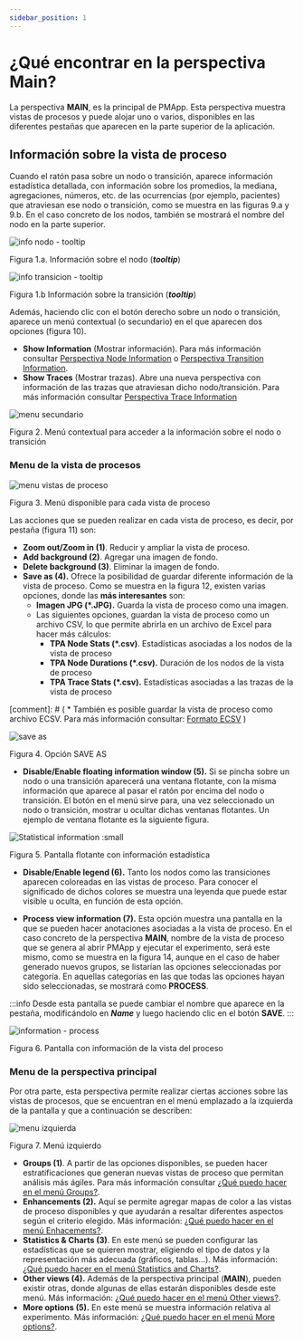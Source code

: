 ```yaml
---
sidebar_position: 1
---
```


# ¿Qué encontrar en la perspectiva Main?

La perspectiva **MAIN**, es la principal de PMApp. Esta perspectiva muestra vistas de procesos y puede alojar uno o varios, disponibles en las diferentes pestañas que aparecen en la parte superior de la aplicación.

## Información sobre la vista de proceso

Cuando el ratón pasa sobre un nodo o transición, aparece información estadística detallada, con información sobre los promedios, la mediana, agregaciones, números, etc. de las ocurrencias (por ejemplo, pacientes) que atraviesan ese nodo o transición, como se muestra en las figuras 9.a y 9.b. En el caso concreto de los nodos, también se mostrará el nombre del nodo en la parte superior.

![info nodo - tooltip](/img/info-nodo-tooltip.png "info nodo – tooltip")

Figura 1.a. Información sobre el nodo (**_tooltip_**)

![info transicion - tooltip](/img/info-transicion-tooltip.png "info transicion – tooltip")

Figura 1.b Información sobre la transición (**_tooltip_**)

Además, haciendo clic con el botón derecho sobre un nodo o transición, aparece un menú contextual (o secundario) en el que aparecen dos opciones (figura 10).
*   **Show Information** (Mostrar información). Para más información consultar [Perspectiva Node Information](./perspectiva-nodo-informacion) o [Perspectiva Transition Information](/perspectiva-transicion-informacion).
*   **Show Traces** (Mostrar trazas). Abre una nueva perspectiva con información de las trazas que atraviesan dicho nodo/transición. Para más información consultar [Perspectiva Trace Information](./perspectiva-trazas-informacion)

![menu secundario](/img/menu-secundario.png "menu secundario")

Figura 2. Menú contextual para acceder a la información sobre el nodo o transición

### Menu de la vista de procesos

![menu vistas de proceso](/img/menu-modelos.png "menu vistas de proceso")

Figura 3. Menú disponible para cada vista de proceso

Las acciones que se pueden realizar en cada vista de proceso, es decir, por pestaña (figura 11) son:

*   **Zoom out/Zoom in (1)**. Reducir y ampliar la vista de proceso.
*   **Add background (2)**. Agregar una imagen de fondo.
*   **Delete background (3)**. Eliminar la imagen de fondo.
*   **Save as (4).** Ofrece la posibilidad de guardar diferente información de la vista de proceso. Como se muestra en la figura 12, existen varias opciones, donde las **más interesantes** son:
    *   **Imagen JPG (\*.JPG).** Guarda la vista de proceso como una imagen.
    *   Las siguientes opciones, guardan la vista de proceso como un archivo CSV, lo que permite abrirla en un archivo de Excel para hacer más cálculos:
        *   **TPA Node Stats (\*.csv)**. Estadísticas asociadas a los nodos de la vista de proceso
        *   **TPA Node Durations (\*.csv).** Duración de los nodos de la vista de proceso
        *   **TPA Trace Stats (\*.csv).** Estadísticas asociadas a las trazas de la vista de proceso

[comment]: #  (  *   También es posible guardar la vista de proceso como archivo ECSV. Para más información consultar: [Formato ECSV](PorDondeEmpezar.html#formato-ecsv) )

![save as](/img/save-as.png "save as")

Figura 4. Opción SAVE AS

*   **Disable/Enable floating information window (5).** Si se pincha sobre un nodo o una transición aparecerá una ventana flotante, con la misma información que aparece al pasar el ratón por encima del nodo o transición. El botón en el menú sirve para, una vez seleccionado un nodo o transición, mostrar u ocultar dichas ventanas flotantes. Un ejemplo de ventana flotante es la siguiente figura.

![Statistical information :small](/img/window_flotante.png "Statistical information")

Figura 5. Pantalla flotante con información estadística

*   **Disable/Enable legend (6).** Tanto los nodos como las transiciones aparecen coloreadas en las vistas de proceso. Para conocer el significado de dichos colores se muestra una leyenda que puede estar visible u oculta, en función de esta opción. 

*   **Process view information (7).** Esta opción muestra una pantalla en la que se pueden hacer anotaciones asociadas a la vista de proceso. En el caso concreto de la perspectiva **MAIN**, nombre de la vista de proceso que se genera al abrir PMApp y ejecutar el experimento, será este mismo, como se muestra en la figura 14, aunque en el caso de haber generado nuevos grupos, se listarían las opciones seleccionadas por categoría. En aquellas categorías en las que todas las opciones hayan sido seleccionadas, se mostrará como **PROCESS**. 

:::info
Desde esta pantalla se puede cambiar el nombre que aparece en la pestaña, modificándolo en **_Name_** y luego haciendo clic en el botón **SAVE**.
:::

![information - process](/img/information-process.png "information – process")

Figura 6. Pantalla con información de la vista del proceso

### Menu de la perspectiva principal

Por otra parte, esta perspectiva permite realizar ciertas acciones sobre las vistas de procesos, que se encuentran en el menú emplazado a la izquierda de la pantalla y que a continuación se describen:

![menu izquierda](/img/menu-izquierda.png "menu izquierda")

Figura 7. Menú izquierdo

*   **Groups (1)**. A partir de las opciones disponibles, se pueden hacer estratificaciones que generan nuevas vistas de proceso que permitan análisis más ágiles. Para más información consultar [¿Qué puedo hacer en el menú Groups?](./menu/menu-groups).
*   **Enhancements (2).** Aquí se permite agregar mapas de color a las vistas de proceso disponibles y que ayudarán a resaltar diferentes aspectos según el criterio elegido. Más información: [¿Qué puedo hacer en el menú Enhacements?](./menu/menu-enhancement).
*   **Statistics & Charts (3)**. En este menú se pueden configurar las estadísticas que se quieren mostrar, eligiendo el tipo de datos y la representación más adecuada (gráficos, tablas…). Más información: [¿Qué puedo hacer en el menú Statistics and Charts?](./menu/menu-statistics-and-charts).
*   **Other views (4).** Además de la perspectiva principal (**MAIN**), pueden existir otras, donde algunas de ellas estarán disponibles desde este menú. Más información: [¿Qué puedo hacer en el menú Other views?](./menu/menu-other-views).
*   **More options (5).** En este menú se muestra información relativa al experimento. Más información: [¿Qué puedo hacer en el menú More options?](./menu/menu-more-options).